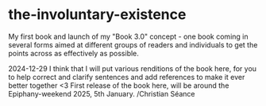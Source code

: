 # the-involuntary-existence
My first book and launch of my "Book 3.0" concept - one book coming in several forms aimed at different groups of readers and individuals to get the points across as effectively as possible.

2024-12-29 
I think that I will put various renditions of the book here, for you to help correct and clarify sentences and add references to make it ever better together <3
First release of the book here, will be around the Epiphany-weekend 2025, 5th January. /Christian Séance
